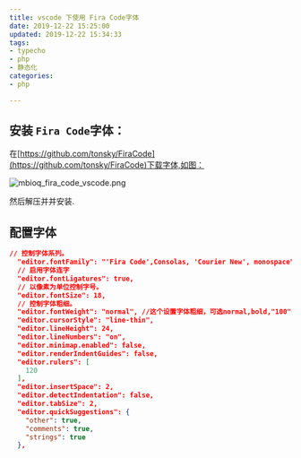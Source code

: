 ```yaml
---
title: vscode 下使用 Fira Code字体
date: 2019-12-22 15:25:00
updated: 2019-12-22 15:34:33
tags: 
- typecho
- php
- 静态化
categories: 
- php

---
```

## 安装 `Fira Code`字体：

在[https://github.com/tonsky/FiraCode](https://github.com/tonsky/FiraCode)下载字体,如图：

![mbioq_fira_code_vscode.png][1]

然后解压并并安装.

## 配置字体 


<!--more-->


```json
// 控制字体系列。
  "editor.fontFamily": "'Fira Code',Consolas, 'Courier New', monospace",
  // 启用字体连字
  "editor.fontLigatures": true,
  // 以像素为单位控制字号。
  "editor.fontSize": 18,
  // 控制字体粗细。
  "editor.fontWeight": "normal", //这个设置字体粗细，可选normal,bold,"100"~"900"等，选择合适的就行
  "editor.cursorStyle": "line-thin",
  "editor.lineHeight": 24,
  "editor.lineNumbers": "on",
  "editor.minimap.enabled": false,
  "editor.renderIndentGuides": false,
  "editor.rulers": [
    120
  ],
  "editor.insertSpace": 2,
  "editor.detectIndentation": false,
  "editor.tabSize": 2,
  "editor.quickSuggestions": {
    "other": true,
    "comments": true,
    "strings": true
  },
```

  [1]: https://imgs.gnux.cn/usr/uploads/2019/12/3212376075.png
